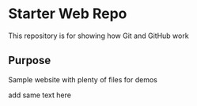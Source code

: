 # Starter Web Repo

This repository is for showing how Git and GitHub work

## Purpose

Sample website with plenty of files for demos 

add same text here